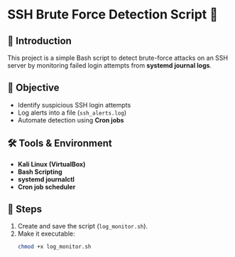 # SSH Brute Force Detection Script 🔐

## 📌 Introduction
This project is a simple Bash script to detect brute-force attacks on an SSH server by monitoring failed login attempts from **systemd journal logs**.

## 🎯 Objective
- Identify suspicious SSH login attempts
- Log alerts into a file (`ssh_alerts.log`)
- Automate detection using **Cron jobs**

## 🛠 Tools & Environment
- **Kali Linux (VirtualBox)**
- **Bash Scripting**
- **systemd journalctl**
- **Cron job scheduler**

## 🚀 Steps
1. Create and save the script (`log_monitor.sh`).
2. Make it executable:
   ```bash
   chmod +x log_monitor.sh
